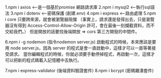 1.npm i axios <--是一個基於promise 網路請求庫
2.npm i mysql2 <--執行sql語法
3.npm i dotenv <--密碼保護 (創建.env)
4.npm i express <--路由處理
5.npm i core
只要跨來源，就會被瀏覽器阻擋 （事實上，請求還是發得出去，只是瀏覽器沒有得到 Access-Control-Allow-Origin 許可，會在最後一刻攔截資料，而不交給我們。）
但是開放的話要找後端開放 => cors 第三方開發的中間件。

6.npm i -g nodemon (指令nodemon server.js)
啟動程式的時候，本來應該是要用 node server.js，因為 server 的程式是會一直啟動中，這樣才可以一直等著接受請求。
當你編輯程式的時候，你就必須要手動停掉程式，再啟動一次，這樣才可以把新的程式碼載入記憶體中去執行。

7.npm i express-validator (後端資料驗證套件)
8.npm i bcrypt (密碼雜湊套件)
